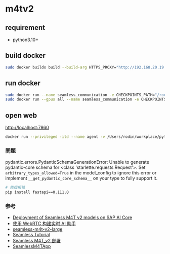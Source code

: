 # m4tv2

## requirement
- python3.10+


## build docker

```bash
sudo docker buildx build --build-arg HTTPS_PROXY="http://192.168.20.19:57217" -t seamless_communication .
```

## run docker
```bash
sudo docker run --name seamless_communication -e CHECKPOINTS_PATH="/root/models" -e GRADIO_SERVER_NAME="0.0.0.0" -e HTTPS_PROXY="http://192.168.20.19:57217" -p 7860:7860 -d seamless_communication
sudo docker run --gpus all --name seamless_communication -e CHECKPOINTS_PATH="/root/models" -e GRADIO_SERVER_NAME="0.0.0.0" -p 7860:7860 -d seamless_communication
```

## open web
[http://localhost:7860](http://localhost:7860)

```bash
docker run --privileged -itd --name agent -v /Users/rodin/workplace/python/agent:/root/agent:rw --platform linux/amd64 ubuntu:20.04
```

### 問題

pydantic.errors.PydanticSchemaGenerationError: Unable to generate pydantic-core schema for <class 'starlette.requests.Request'>. Set `arbitrary_types_allowed=True` in the model_config to ignore this error or implement `__get_pydantic_core_schema__` on your type to fully support it.

```bash
# 修復报错
pip install fastapi==0.111.0
```

### 参考
- [Deployment of Seamless M4T v2 models on SAP AI Core](https://community.sap.com/t5/technology-blog-posts-by-sap/deployment-of-seamless-m4t-v2-models-on-sap-ai-core/ba-p/13680013)
- [使用 WebRTC 构建实时 AI 助手](https://aws.amazon.com/cn/blogs/china/building-a-real-time-ai-assistant-with-webrtc/)
- [seamless-m4t-v2-large](https://huggingface.co/spaces/facebook/seamless-m4t-v2-large/blob/main/Dockerfile)
- [Seamless Tutorial](https://colab.research.google.com/github/kauterry/seamless_communication/blob/main/Seamless_Tutorial.ipynb)
- [Seamless M4T_v2 部署](https://blog.csdn.net/qiandaoxc/article/details/136715795)
- [SeamlessM4TApp](https://github.com/Czj1997-02/SeamlessM4TApp/blob/main/Readme2.md)